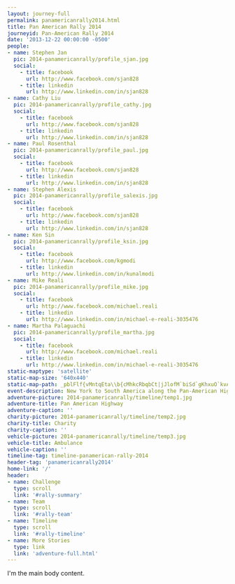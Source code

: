```yaml
---
layout: journey-full
permalink: panamericanrally2014.html
title: Pan American Rally 2014
journeyid: Pan-American Rally 2014
date: '2013-12-22 00:00:00 -0500'
people:
- name: Stephen Jan
  pic: 2014-panamericanrally/profile_sjan.jpg
  social:
    - title: facebook
      url: http://www.facebook.com/sjan828
    - title: linkedin
      url: http://www.linkedin.com/in/sjan828
- name: Cathy Liu
  pic: 2014-panamericanrally/profile_cathy.jpg
  social:
    - title: facebook
      url: http://www.facebook.com/sjan828
    - title: linkedin
      url: http://www.linkedin.com/in/sjan828
- name: Paul Rosenthal
  pic: 2014-panamericanrally/profile_paul.jpg
  social:
    - title: facebook
      url: http://www.facebook.com/sjan828
    - title: linkedin
      url: http://www.linkedin.com/in/sjan828
- name: Stephen Alexis
  pic: 2014-panamericanrally/profile_salexis.jpg
  social:
    - title: facebook
      url: http://www.facebook.com/sjan828
    - title: linkedin
      url: http://www.linkedin.com/in/sjan828
- name: Ken Sin
  pic: 2014-panamericanrally/profile_ksin.jpg
  social:
    - title: facebook
      url: http://www.facebook.com/kgmodi
    - title: linkedin
      url: http://www.linkedin.com/in/kunalmodi
- name: Mike Reali
  pic: 2014-panamericanrally/profile_mike.jpg
  social:
    - title: facebook
      url: http://www.facebook.com/michael.reali
    - title: linkedin
      url: http://www.linkedin.com/in/michael-e-reali-3035476
- name: Martha Palaguachi
  pic: 2014-panamericanrally/profile_martha.jpg
  social:
    - title: facebook
      url: http://www.facebook.com/michael.reali
    - title: linkedin
      url: http://www.linkedin.com/in/michael-e-reali-3035476
static-maptype: 'satellite'
static-map-size: '640x440'
static-map-path: _pblFlf{vMntqEta\\b{cMhkcRbqbCt|jJlofM`biSd`gKhxuO`kvAr_oIidkNhllJkaKt{rE}wCdkO|d@x`AhvLltlAmcQutoAd|a@dqsH{neA|oeJbdqAd``MsfKr_lXrolA`f_Gklk@j}aSccQr{rJk``D`vqL{dcAy|@m|SnaQxfXifPjrnFg_qDdtPrOfmmKhaVx`iEas[xtbF_iBbxfDukaH|cyHq{iF~o~L_bbJceHoX~sDy|IngmKmyeJjg{@sw{Bns`@kitAlbCu`T_o~GuyaMzysGqksB~otFqgaG`sH~pFnpLkmAjnpA}~zGrlkJck{Dhh~BiqcFhmhEud}OvbiCqgzBso}Av`jA|rv@_ll@ciL_gzAbej@w_oBtz_@uheBhinEcn_G|{zK_biUhqhBsef@xdpDkq}G`abCevdAbenCeroDfo^{yaMqtsBau`EqyIbwNngE_rQuuo@gvsUjlfCooVzxoGg{m@j|pDjnVzgeDvjDvo~PfgdEzdyKjgjH~j`Bxa`AluaFdvTxocEjkaAffpBhcNjg{@puc@xetA`gtGdbjFxqa@ngvJorxDfvgGo~zCn_zHo~xCj`rJwekEjicFus`CtstHs~wDbcsFkj_EpinDumuI{gHuneEbzhBa`gEkr\\s_fAef|@anzIsV{opB|bbBw}L~duGi|mEp`tEmjjF|f`Dcv{BlgsEojfAgsgDbhxAgrxFkhDtgd@jcp@}{pB|`zEggoI~yeGefHncjTivbDdcoJi_eDvwnHku}HtiyF_hcK`_xDkmcJbrsE{lhJxczC
event-description: New York to South America along the Pan-American Highway. This journey is the brain child of Team Last Responders after 2 adventures. This project was the first time Team Last Responders embarked on a solo mission to a destination.
adventure-picture: 2014-panamericanrally/timeline/temp1.jpg
adventure-title: Pan American Highway
adventure-caption: ''
charity-picture: 2014-panamericanrally/timeline/temp2.jpg
charity-title: Charity
charity-caption: ''
vehicle-picture: 2014-panamericanrally/timeline/temp3.jpg
vehicle-title: Ambulance
vehicle-caption: ''
timeline-tag: timeline-panamerican-rally-2014
header-tag: 'panamericanrally2014'
home-link: '/'
header:
- name: Challenge
  type: scroll
  link: '#rally-summary'
- name: Team
  type: scroll
  link: '#rally-team'
- name: Timeline
  type: scroll
  link: '#rally-timeline'
- name: More Stories
  type: link
  link: 'adventure-full.html'
---
```

I'm the main body content.
